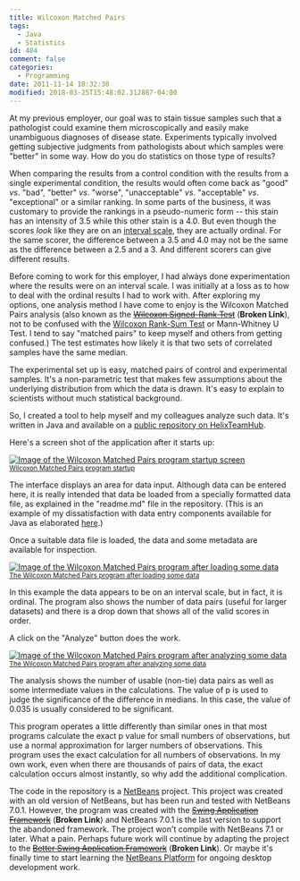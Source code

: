 ```yaml
---
title: Wilcoxon Matched Pairs
tags:
  - Java
  - Statistics
id: 484
comment: false
categories:
  - Programming
date: 2011-11-14 18:32:38
modified: 2018-03-25T15:48:02.312887-04:00
---
```


At my previous employer, our goal was to stain tissue samples such that a pathologist could examine them microscopically and easily make unambiguous diagnoses of disease state. Experiments typically involved getting subjective judgments from pathologists about which samples were "better" in some way. How do you do statistics on those type of results?

<!--more-->
When comparing the results from a control condition with the results from a single experimental condition, the results would often come back as "good" _vs_. "bad", "better" _vs_. "worse", "unacceptable" _vs_. "acceptable" _vs_. "exceptional" or a similar ranking. In some parts of the business, it was customary to provide the rankings in a pseudo-numeric form -- this stain has an intensity of 3.5 while this other stain is a 4.0\. But even though the scores _look_ like they are on an [interval scale](http://en.wikipedia.org/wiki/Level_of_measurement "Levels of measurement"), they are actually ordinal. For the same scorer, the difference between a 3.5 and 4.0 may not be the same as the difference between a 2.5 and a 3\. And different scorers can give different results.

Before coming to work for this employer, I had always done experimentation where the results were on an interval scale. I was initially at a loss as to how to deal with the ordinal results I had to work with. After exploring my options, one analysis method I have come to enjoy is the Wilcoxon Matched Pairs analysis (also known as the <del>[Wilcoxon Signed-Rank Test](http://faculty.vassar.edu/lowry/ch12a.html "Wilcoxon Signed-Rank Test")</del> (**Broken Link**), not to be confused with the [Wilcoxon Rank-Sum Test](http://en.wikipedia.org/wiki/Mann-Whitney-Wilcoxon_test "Wilcoxon Rank-Sum Test") or Mann-Whitney U Test. I tend to say "matched pairs" to keep myself and others from getting confused.) The test estimates how likely it is that two sets of correlated samples have the same median.

The experimental set up is easy, matched pairs of control and experimental samples. It's a non-parametric test that makes few assumptions about the underlying distribution from which the data is drawn. It's easy to explain to scientists without much statistical background.

So, I created a tool to help myself and my colleagues analyze such data. It's written in Java and available on a [public repository on HelixTeamHub](https://helixteamhub.cloud/Regolith/projects/binom-stats/repositories/wilcoxon-matched-pairs/tree/default "Wilcoxon Matched Pairs Repository").

Here's a screen shot of the application after it starts up:

[![Image of the Wilcoxon Matched Pairs program startup screen](/static/img/2011-11-14-Wilkoxon-Matched-Pairs-Start.jpg "Image of the Wilcoxon Matched Pairs program startup screen")<br><small>Wilcoxon Matched Pairs program startup</small>](/static/img/2011-11-14-Wilkoxon-Matched-Pairs-Start.jpg)


The interface displays an area for data input. Although data can be entered here, it is really intended that data be loaded from a specially formatted data file, as explained in the "readme.md" file in the repository. (This is an example of my dissatisfaction with data entry components available for Java as elaborated [here](http://yo-dave.com/2011/11/14/2011-11-14-wilcoxon-matched-pairs/ "Dissatisfaction with Java data grid components").)

Once a suitable data file is loaded, the data and some metadata are available for inspection.

[![Image of the Wilcoxon Matched Pairs program after loading some data](/static/img/2011-11-14-Wilkoxon-Matched-Pairs-VassarDataLoaded.jpg "Image of the Wilcoxon Matched Pairs program after loading some data")<br><small>The Wilcoxon Matched Pairs program after loading some data</small>](/static/img/2011-11-14-Wilkoxon-Matched-Pairs-VassarDataLoaded.jpg)

In this example the data appears to be on an interval scale, but in fact, it is ordinal. The program also shows the number of data pairs (useful for larger datasets) and there is a drop down that shows all of the valid scores in order.

A click on the "Analyze" button does the work.

[![Image of the Wilcoxon Matched Pairs program after analyzing some data](/static/img/2011-11-14-Wilkoxon-Matched-Pairs-VassarDataAnalyzed.jpg "Image of the Wilcoxon Matched Pairs program after analyzing some data")<br><small>The Wilcoxon Matched Pairs program after analyzing some data</small>](/static/img/2011-11-14-Wilkoxon-Matched-Pairs-VassarDataAnalyzed.jpg)

The analysis shows the number of usable (non-tie) data pairs as well as some intermediate values in the calculations. The value of p is used to judge the significance of the difference in medians. In this case, the value of 0.035 is usually considered to be significant.

This program operates a little differently than similar ones in that most programs calculate the exact p value for small numbers of observations, but use a normal approximation for larger numbers of observations. This program uses the exact calculation for all numbers of observations. In my own work, even when there are thousands of pairs of data, the exact calculation occurs almost instantly, so why add the additional complication.

The code in the repository is a [NetBeans](http://netbeans.org "Link to the NetBeans IDE web page") project. This project was created with an old version of NetBeans, but has been run and tested with NetBeans 7.0.1\. However, the program was created with the <del>[Swing Application Framework](http://en.wikipedia.org/wiki/Swing_Application_Framework "Wikipedia article on the Swing Application Framework")</del> (**Broken Link**) and NetBeans 7.0.1 is the last version to support the abandoned framework. The project won't compile with NetBeans 7.1 or later. What a pain. Perhaps future work will continue by adapting the project to the <del>[Better Swing Application Framework](http://kenai.com/projects/bsaf/pages/Home "Link to the Better Swing Application Framework")</del> (**Broken Link**). Or maybe it's finally time to start learning the [NetBeans Platform](http://netbeans.org/features/platform/ "Link to the NetBeans Platform project") for ongoing desktop development work.
